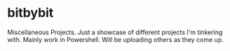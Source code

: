 # bitbybit
Miscellaneous Projects.
Just a showcase of different projects I'm tinkering with. Mainly work in Powershell. Will be uploading others as they come up. 
